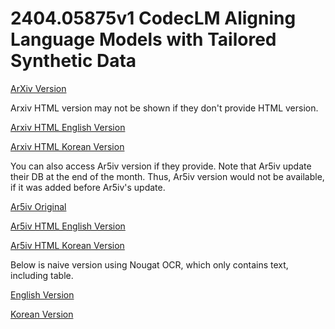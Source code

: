 # 2404.05875v1 CodecLM Aligning Language Models with Tailored Synthetic Data

[ArXiv Version](https://arxiv.org/abs/2404.05875v1)

Arxiv HTML version may not be shown if they don't provide HTML version.

[Arxiv HTML English Version](https://raw.githack.com/kh-kim/arxiv-translator/master/papers/2404.05875v1/paper.raw.en.html)

[Arxiv HTML Korean Version](https://raw.githack.com/kh-kim/arxiv-translator/master/papers/2404.05875v1/paper.raw.ko.html)

You can also access Ar5iv version if they provide.
Note that Ar5iv update their DB at the end of the month.
Thus, Ar5iv version would not be available, if it was added before Ar5iv's update.

[Ar5iv Original](https://ar5iv.org/abs/2404.05875v1)

[Ar5iv HTML English Version](https://raw.githack.com/kh-kim/arxiv-translator/master/papers/2404.05875v1/paper.ar5iv.en.html)

[Ar5iv HTML Korean Version](https://raw.githack.com/kh-kim/arxiv-translator/master/papers/2404.05875v1/paper.ar5iv.ko.html)

Below is naive version using Nougat OCR, which only contains text, including table.

[English Version](https://raw.githack.com/kh-kim/arxiv-translator/master/papers/2404.05875v1/paper.en.html)

[Korean Version](https://raw.githack.com/kh-kim/arxiv-translator/master/papers/2404.05875v1/paper.ko.html)